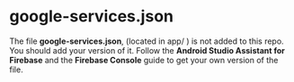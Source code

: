 # google-services.json
The file **google-services.json**, (located in app/ )  is not added to this repo. 
You should add your version of it. 
Follow the **Android Studio Assistant for Firebase** and the **Firebase Console** guide to get your own version of the file.
